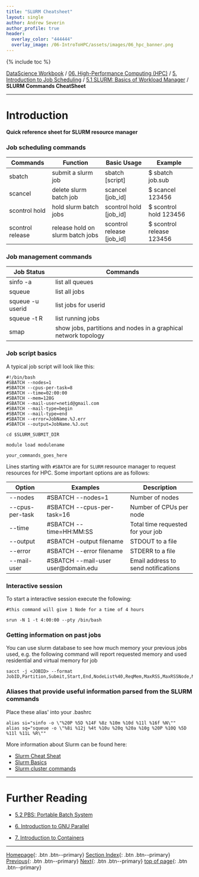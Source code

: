 ```yaml
---
title: "SLURM Cheatsheet"
layout: single
author: Andrew Severin
author_profile: true
header:
  overlay_color: "444444"
  overlay_image: /06-IntroToHPC/assets/images/06_hpc_banner.png
---
```


{% include toc %}

[DataScience Workbook](https://datascience.101workbook.org/) / [06. High-Performance Computing (HPC)](../../00-IntroToHPC-LandingPage.md) / [5. Introduction to Job Scheduling](../00-introduction-to-job-scheduling.md) / [5.1 SLURM: Basics of Workload Manager](01-slurm-basics.md) / **SLURM Commands CheatSheet**

---


# Introduction

**Quick reference sheet for SLURM resource manager**

### Job scheduling commands
<table>
<thead><tr><th>Commands</th><th>Function</th><th>Basic Usage</th><th>Example</th></tr></thead><tbody>
 <tr><td><blockcode>sbatch</blockcode></td><td>submit a slurm job</td><td>sbatch [script]</td><td>$ sbatch job.sub</td></tr>
 <tr><td><blockcode>scancel</blockcode></td><td>delete slurm batch job</td><td>scancel [job_id]</td><td>$ scancel 123456</td></tr>
 <tr><td><blockcode>scontrol hold</blockcode></td><td>hold slurm batch jobs</td><td>scontrol hold [job_id]</td><td>$ scontrol hold 123456</td></tr>
 <tr><td><blockcode>scontrol release </blockcode></td><td>release hold on slurm batch jobs</td><td>scontrol release  [job_id]</td><td>$ scontrol release  123456</td></tr>
</tbody></table>

### Job management commands

<table>
<thead><tr><th>Job Status</th><th>Commands</th></tr></thead><tbody>
 <tr><td><blockcode>sinfo -a</blockcode></td><td>list all queues</td></tr>
 <tr><td><blockcode>squeue </blockcode></td><td>list all jobs</td></tr>
 <tr><td><blockcode>squeue -u userid</blockcode></td><td>list jobs for userid</td></tr>
 <tr><td><blockcode>squeue -t R</blockcode></td><td>list running jobs</td></tr>
 <tr><td><blockcode>smap</blockcode></td><td> show jobs, partitions and nodes in a graphical network topology</td></tr>
</tbody></table>

### Job script basics

A typical job script will look like this:

```
#!/bin/bash
#SBATCH --nodes=1
#SBATCH --cpus-per-task=8
#SBATCH --time=02:00:00
#SBATCH --mem=128G
#SBATCH --mail-user=netid@gmail.com
#SBATCH --mail-type=begin
#SBATCH --mail-type=end
#SBATCH --error=JobName.%J.err
#SBATCH --output=JobName.%J.out

cd $SLURM_SUBMIT_DIR

module load modulename

your_commands_goes_here
```

Lines starting with `#SBATCH` are for `SLURM` resource manager to request resources for HPC. Some important options are as follows:


<table >
<thead><tr><th>Option</th><th>Examples</th><th>Description</th></tr></thead><tbody>
 <tr><td><blockcode>--nodes</blockcode></td><td><blockcode>#SBATCH --nodes=1</blockcode></td><td>Number of nodes</td></tr>
 <tr><td><blockcode>--cpus-per-task</blockcode></td><td><blockcode>#SBATCH --cpus-per-task=16</blockcode></td><td>Number of CPUs per node</td></tr>
 <tr><td><blockcode>--time</blockcode></td><td><blockcode>#SBATCH --time=HH:MM:SS</blockcode></td><td>Total time requested for your job</td></tr>
 <tr><td><blockcode>--output</blockcode></td><td><blockcode>#SBATCH -output filename</blockcode></td><td>STDOUT to a file</td></tr>
 <tr><td><blockcode>--error</blockcode></td><td><blockcode>#SBATCH --error filename</blockcode></td><td>STDERR to a file</td></tr>
 <tr><td><blockcode>--mail-user </blockcode></td><td><blockcode>#SBATCH --mail-user user@domain.edu</blockcode></td><td>Email address to send notifications</td></tr>
</tbody></table>

### Interactive session

To start a interactive session execute the following:

```
#this command will give 1 Node for a time of 4 hours

srun -N 1 -t 4:00:00 --pty /bin/bash
```
### Getting information on past jobs

You can use slurm database to see how much memory your previous jobs used, e.g. the following command will report requested memory and used residential and virtual memory for job <JOBID>

```
sacct -j <JOBID> --format JobID,Partition,Submit,Start,End,NodeList%40,ReqMem,MaxRSS,MaxRSSNode,MaxRSSTask,MaxVMSize,ExitCode

```

### Aliases that provide useful information parsed from the SLURM commands

Place these alias' into your .bashrc
```
alias si="sinfo -o \"%20P %5D %14F %8z %10m %10d %11l %16f %N\""
alias sq="squeue -o \"%8i %12j %4t %10u %20q %20a %10g %20P %10Q %5D %11l %11L %R\""
```
More information about Slurm can be found here:

- [Slurm Cheat Sheat](https://www.chpc.utah.edu/presentations/SlurmCheatsheet.pdf)
- [Slurm Basics](http://researchit.las.iastate.edu/slurm-basics)
- [Slurm cluster commands](https://sites.google.com/a/case.edu/hpc-upgraded-cluster/slurm-cluster-commands)







___
# Further Reading
* [5.2 PBS: Portable Batch System](../02-PBS/01-pbs-basics)

* [6. Introduction to GNU Parallel](../../06-PARALLEL/01-introduction-to-gnu-parallel)
* [7. Introduction to Containers](../../07-CONTAINERS/00-introduction-to-containers)

___

[Homepage](../../../index.md){: .btn  .btn--primary}
[Section Index](../../00-IntroToHPC-LandingPage){: .btn  .btn--primary}
[Previous](04-slurm-2-tutorial-submitting-dependency-jobs){: .btn  .btn--primary}
[Next](../02-PBS/01-pbs-basics){: .btn  .btn--primary}
[top of page](#introduction){: .btn  .btn--primary}
